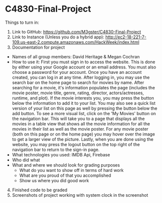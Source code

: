 # C4830-Final-Project

Things to turn in: 

1) Link to GitHub: https://github.com/M3gster/C4830-Final-Project
2) Link to Instance (Unless you do a hybrid app): http://ec2-18-221-7-109.us-east-2.compute.amazonaws.com/HackWeek/index.html 
3) Documentation for project
  - Names of all group members: David Heritage & Megan Cochran
  - How to use it: First you must sign in to access the website. This is done by either using your Google account or an email address. You must also choose a password for your account. Once you have an account created, you can log in at any time. After logging in, you may use the search bar on the home page to search for movies by name. After searching for a movie, it's information populates the page (includes the movie poster, movie title, genre, rating, director, actors/actresses, runtime, and plot). If the movie interests you, you may press the button below the information to add it to your list. You may also see a quick list version of your list on this page as well by pressing the button below the add button. To see a more visual list, click on the 'My Movies' button on the navigation bar. This will take you to a page that displays all the movies in a table view that shows all the movie information for all the movies in their list as well as the movie poster. For any movie poster (both on this page or on the home page) you may hover over the image to get a larger view of the picture. Lastly, when you are done using the website, you may press the logout button on the top right of the navigation bar to return to the sign-in page.
  - What technologies you used: IMDB Api, Firebase
  - Who did what
  - What and where we should look for grading purposes
    - What do you want to show off in terms of hard work 
    - What are you proud of that you accomplished 
    - Show us where you did good work 
4) Finished code to be graded 
5) Screenshots of project working with system clock in the screenshot
